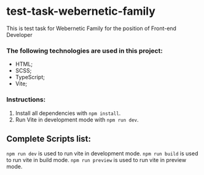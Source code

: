 # test-task-webernetic-family

This is test task for Webernetic Family for the position of Front-end Developer

### The following technologies are used in this project: 

- HTML;
- SCSS;
- TypeScript;
- Vite;

### Instructions:

1. Install all dependencies with `npm install`.
2. Run Vite in development mode with `npm run dev`.

## Complete Scripts list:

`npm run dev` is used to run vite in development mode.
`npm run build` is used to run vite in build mode.
`npm run preview` is used to run vite in preview mode.